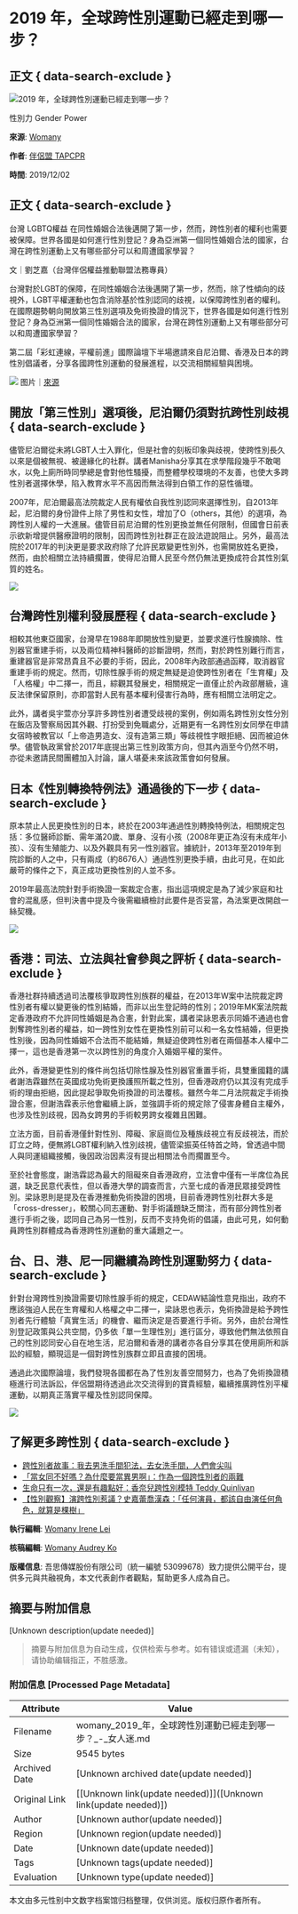 # 2019 年，全球跨性別運動已經走到哪一步？

## 正文 { data-search-exclude }


![2019 年，全球跨性別運動已經走到哪一步？](https://womany.net/cdn-cgi/image/w=1119,f=auto,fit=scale-down/https://castle.womany.net/images/articles/22150/womany_sharon_mccutcheon_qFq9nDjw2YI_unsplash_1575257073-633-0011-3575.jpg)

性別力 Gender Power

**來源**: [Womany](https://womany.net/read/article/22150)

**作者**: [伴侶盟 TAPCPR](https://authors/peiting0123?ref=s_a_author)

**時間**: 2019/12/02

## 正文 { data-search-exclude }

台灣 LGBTQ權益 在同性婚姻合法後邁開了第一步，然而，跨性別者的權利也需要被保障。世界各國是如何進行性別登記？身為亞洲第一個同性婚姻合法的國家，台灣在跨性別運動上又有哪些部分可以和周遭國家學習？

文｜劉芝嘉（台灣伴侶權益推動聯盟法務專員）

台灣對於LGBT的保障，在同性婚姻合法後邁開了第一步，然而，除了性傾向的歧視外，LGBT平權運動也包含消除基於性別認同的歧視，以保障跨性別者的權利。在國際趨勢朝向開放第三性別選項及免術換證的情況下，世界各國是如何進行性別登記？身為亞洲第一個同性婚姻合法的國家，台灣在跨性別運動上又有哪些部分可以和周遭國家學習？

第二屆「彩虹連線，平權前進」國際論壇下半場邀請來自尼泊爾、香港及日本的跨性別倡議者，分享各國跨性別運動的發展進程，以交流相關經驗與困境。

![](https://womany.net/cdn-cgi/image/w=800,fit=scale-down,f=auto/https://castle.womany.net/images/content/pictures/103201/womany_sharon_mccutcheon_qFq9nDjw2YI_unsplash_1575257050-31028-0033-0023.jpg) 图片｜[來源](https://unsplash.com/photos/qFq9nDjw2YI)

## 開放「第三性別」選項後，尼泊爾仍須對抗跨性別歧視 { data-search-exclude }

儘管尼泊爾從未將LGBT人士入罪化，但是社會的刻板印象與歧視，使跨性別長久以來是個被無視、被邊緣化的社群。講者Manisha分享其在求學階段幾乎不敢喝水，以免上廁所時同學總是會對他性騷擾，而整體學校環境的不友善，也使大多跨性別者選擇休學，陷入教育水平不高因而無法得到白領工作的惡性循環。

2007年，尼泊爾最高法院裁定人民有權依自我性別認同來選擇性別，自2013年起，尼泊爾的身份證件上除了男性和女性，增加了O（others，其他）的選項，為跨性別人權的一大進展。儘管目前尼泊爾的性別更換並無任何限制，但國會日前表示欲新增提供醫療證明的限制，因而跨性別社群正在設法遊說阻止。另外，最高法院於2017年的判決更是要求政府除了允許民眾變更性別外，也需開放姓名更換，然而，由於相關立法持續擱置，使得尼泊爾人民至今然仍無法更換成符合其性別氣質的姓名。

[![](https://womany.net/cdn-cgi/image/w=600,h=500,fit=scale-down,f=auto/https://castle.womany.net/images/ad_items/21055/2bd1de51b8727f2f12ed4293a2f467d9.png)](/redirects/21055?ref=w-a-inarticle)

## 台灣跨性別權利發展歷程 { data-search-exclude }

相較其他東亞國家，台灣早在1988年即開放性別變更，並要求進行性腺摘除、性別器官重建手術，以及兩位精神科醫師的診斷證明，然而，對於跨性別難行而言，重建器官是非常昂貴且不必要的手術，因此，2008年內政部通過函釋，取消器官重建手術的規定。然而，切除性腺手術的規定無疑是迫使跨性別者在「生育權」及「人格權」中二擇一，而且，綜觀其發展史，相關規定一直僅止於內政部層級，違反法律保留原則，亦即當對人民有基本權利侵害行為時，應有相關立法明定之。

此外，講者吳宇萱亦分享許多跨性別者遭受歧視的案例，例如兩名跨性別女性分別在飯店及警察局因其外觀、打扮受到免職處分，近期更有一名跨性別女同學在申請女宿時被教官以「上帝造男造女、沒有造第三類」等歧視性字眼拒絕、因而被迫休學。儘管執政黨曾於2017年底提出第三性別政策方向，但其內涵至今仍然不明，亦從未邀請民間團體加入討論，讓人堪憂未來該政策會如何發展。

## 日本《性別轉換特例法》通過後的下一步 { data-search-exclude }

原本禁止人民更換性別的日本，終於在2003年通過性別轉換特例法，相關規定包括：多位醫師診斷、需年滿20歲、單身、沒有小孩（2008年更正為沒有未成年小孩）、沒有生殖能力、以及外觀具有另一性別器官。據統計，2013年至2019年到院診斷的人之中，只有兩成（約8676人）通過性別更換手續，由此可見，在如此嚴苛的條件之下，真正成功更換性別的人並不多。

2019年最高法院針對手術換證一案裁定合憲，指出這項規定是為了減少家庭和社會的混亂感，但判決書中提及今後需繼續檢討此要件是否妥當，為法案更改開啟一絲契機。

[![](https://womany.net/cdn-cgi/image/w=600,h=500,fit=scale-down,f=auto/https://castle.womany.net/images/ad_items/21052/d55c870caa1ea44f5a739d2284fa259d.png)](/redirects/21052?ref=w-a-inarticle)

## 香港：司法、立法與社會參與之評析 { data-search-exclude }

香港社群持續透過司法覆核爭取跨性別族群的權益，在2013年W案中法院裁定跨性別者有權以變更後的性別結婚，而非以出生登記時的性別；2019年MK案法院裁定香港政府不允許同性婚姻是為合憲，針對此案，講者梁詠恩表示同婚不通過也會剝奪跨性別者的權益，如一跨性別女性在更換性別前可以和一名女性結婚，但更換性別後，因為同性婚姻不合法而不能結婚，無疑迫使跨性別者在兩個基本人權中二擇一，這也是香港第一次以跨性別的角度介入婚姻平權的案件。

此外，香港變更性別的條件尚包括切除性腺及性別器官重置手術，具雙重國籍的講者謝浩霖雖然在英國成功免術更換護照所載之性別，但香港政府仍以其沒有完成手術的理由拒絕，因此提起爭取免術換證的司法覆核。雖然今年二月法院裁定手術換證合憲，但謝浩霖表示他會繼續上訴，並強調手術的規定除了侵害身體自主權外，也涉及性別歧視，因為女跨男的手術較男跨女複雜且困難。

立法方面，目前香港僅針對性別、障礙、家庭崗位及種族歧視立有反歧視法，而於訂立之時，便無將LGBT權利納入性別歧視，儘管梁振英任特首之時，曾透過中間人與同運組織接觸，後因政治因素沒有提出相關法令而擱置至今。

至於社會態度，謝浩霖認為最大的阻礙來自香港政府，立法會中僅有一半席位為民選，缺乏民意代表性，但以香港大學的調查而言，六至七成的香港民眾接受跨性別。梁詠恩則是提及在香港推動免術換證的困境，目前香港跨性別社群大多是「cross-dresser」，較關心同志運動、對手術議題缺乏關注，而有部分跨性別者進行手術之後，認同自己為另一性別，反而不支持免術的倡議，由此可見，如何動員跨性別群體成為香港跨性別運動的重大議題之一。

## 台、日、港、尼一同繼續為跨性別運動努力 { data-search-exclude }

針對台灣跨性別換證需要切除性腺手術的規定，CEDAW結論性意見指出，政府不應該強迫人民在生育權和人格權之中二擇一，梁詠恩也表示，免術換證是給予跨性別者先行體驗「真實生活」的機會、繼而決定是否要進行手術。另外，由於台灣性別登記政策與公共空間，仍多依「單一生理性別」進行區分，導致他們無法依照自己的性別認同安心自在地生活，尼泊爾和香港的講者亦各自分享其在使用廁所和訴訟的經驗，顯現這是一個對跨性別族群立即且直接的困境。

通過此次國際論壇，我們發現各國都在為了性別友善空間努力，也為了免術換證積極進行司法訴訟，伴侶盟期待透過此次交流得到的寶貴經驗，繼續推廣跨性別平權運動，以期真正落實平權及性別認同保障。

[![](https://womany.net/cdn-cgi/image/w=1200,fit=scale-down,f=auto/https://castle.womany.net/images/ad_items/21056/1dce1b49064db723c6d35ff336425143.png)](/redirects/21056?ref=wa-all)

## 了解更多跨性別 { data-search-exclude }

- [跨性別者故事：我去男洗手間犯法，去女洗手間，人們會尖叫](https://womany.net/read/article/21649?ref=s_a_relarticles)
- [「當女同不好嗎？為什麼要當異男啊」：作為一個跨性別者的兩難](https://womany.net/read/article/21003?ref=s_a_relarticles)
- [生命只有一次，還是有趣點好：香奈兒跨性別模特 Teddy Quinlivan](https://womany.net/read/article/20907?ref=s_a_relarticles)
- [【性別觀察】演跨性別惹議？史嘉蕾喬漢森：「任何演員，都該自由演任何角色，就算是棵樹」](https://womany.net/read/article/20396?ref=s_a_relarticles)

**執行編輯**: [Womany Irene Lei](https://authors/irene-68656219511317048?ref=s_a_editor)

**核稿編輯**: [Womany Audrey Ko](https://authors/runrunaudrey?ref=s_a_editor)

**版權信息**: 吾思傳媒股份有限公司（統一編號 53099678）致力提供公開平台，提供多元與共融視角，本文代表創作者觀點，幫助更多人成為自己。
<!-- tcd_original_link https://womany.net/read/article/22150 -->


## 摘要与附加信息

<!-- tcd_abstract -->
[Unknown description(update needed)]
<!-- tcd_abstract_end -->

> 摘要与附加信息为自动生成，仅供检索与参考。如有错误或遗漏（未知），请协助编辑指正，不胜感激。

### 附加信息 [Processed Page Metadata]

| Attribute       | Value                                  |
|-----------------|----------------------------------------|
| Filename        | womany_2019_年，全球跨性別運動已經走到哪一步？_-_女人迷.md                             |
| Size            | 9545 bytes                           |
| Archived Date   | [Unknown archived date(update needed)]                             |
| Original Link   | [[Unknown link(update needed)]]([Unknown link(update needed)])                       |
| Author          | [Unknown author(update needed)]                               |
| Region          | [Unknown region(update needed)]                               |
| Date            | [Unknown date(update needed)]                                 |
| Tags            | [Unknown tags(update needed)]                                 |
| Evaluation            | [Unknown type(update needed)]                                 |
<!-- tcd_table_end -->

本文由多元性别中文数字档案馆归档整理，仅供浏览。版权归原作者所有。
